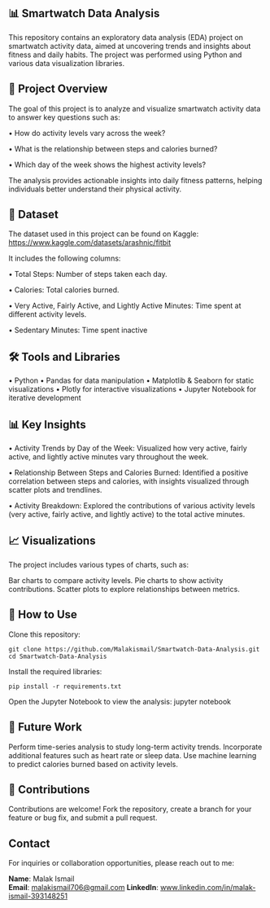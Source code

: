 ## 📊 Smartwatch Data Analysis
This repository contains an exploratory data analysis (EDA) project on smartwatch activity data, aimed at uncovering trends and insights about fitness and daily habits. The project was performed using Python and various data visualization libraries.

## 🚀 Project Overview
The goal of this project is to analyze and visualize smartwatch activity data to answer key questions such as:

•	How do activity levels vary across the week?

•	What is the relationship between steps and calories burned?

•	Which day of the week shows the highest activity levels?

The analysis provides actionable insights into daily fitness patterns, helping individuals better understand their physical activity.

## 📁 Dataset
The dataset used in this project can be found on Kaggle: https://www.kaggle.com/datasets/arashnic/fitbit

It includes the following columns:

•	Total Steps: Number of steps taken each day.

•	Calories: Total calories burned.

•	Very Active, Fairly Active, and Lightly Active Minutes: Time spent at different activity levels.

•	Sedentary Minutes: Time spent inactive


## 🛠 Tools and Libraries
•	Python
•	Pandas for data manipulation
•	Matplotlib & Seaborn for static visualizations
•	Plotly for interactive visualizations
•	Jupyter Notebook for iterative development

## 📊 Key Insights
•	Activity Trends by Day of the Week:
Visualized how very active, fairly active, and lightly active minutes vary throughout the week.

•	Relationship Between Steps and Calories Burned:
Identified a positive correlation between steps and calories, with insights visualized through scatter plots and trendlines.

•	Activity Breakdown:
Explored the contributions of various activity levels (very active, fairly active, and lightly active) to the total active minutes.


## 📈 Visualizations
The project includes various types of charts, such as:

Bar charts to compare activity levels.
Pie charts to show activity contributions.
Scatter plots to explore relationships between metrics.

## 🧩 How to Use
Clone this repository:

    git clone https://github.com/Malakismail/Smartwatch-Data-Analysis.git
    cd Smartwatch-Data-Analysis
    
Install the required libraries:

    pip install -r requirements.txt

Open the Jupyter Notebook to view the analysis:
jupyter notebook


## 📝 Future Work
Perform time-series analysis to study long-term activity trends.
Incorporate additional features such as heart rate or sleep data.
Use machine learning to predict calories burned based on activity levels.


## 🤝 Contributions
Contributions are welcome! Fork the repository, create a branch for your feature or bug fix, and submit a pull request.

## Contact
For inquiries or collaboration opportunities, please reach out to me:

**Name**: Malak Ismail  
**Email**: malakismail706@gmail.com 
**LinkedIn**: www.linkedin.com/in/malak-ismail-393148251
